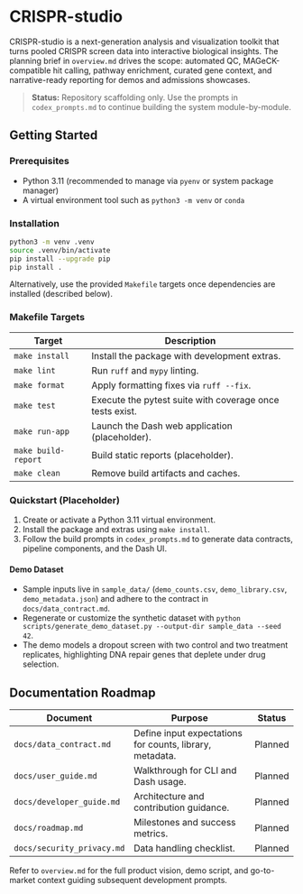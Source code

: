 # CRISPR-studio

CRISPR-studio is a next-generation analysis and visualization toolkit that turns pooled CRISPR screen data into interactive biological insights. The planning brief in `overview.md` drives the scope: automated QC, MAGeCK-compatible hit calling, pathway enrichment, curated gene context, and narrative-ready reporting for demos and admissions showcases.

> **Status:** Repository scaffolding only. Use the prompts in `codex_prompts.md` to continue building the system module-by-module.

## Getting Started

### Prerequisites
- Python 3.11 (recommended to manage via `pyenv` or system package manager)
- A virtual environment tool such as `python3 -m venv` or `conda`

### Installation
```bash
python3 -m venv .venv
source .venv/bin/activate
pip install --upgrade pip
pip install .
```
Alternatively, use the provided `Makefile` targets once dependencies are installed (described below).

### Makefile Targets
| Target | Description |
| --- | --- |
| `make install` | Install the package with development extras. |
| `make lint` | Run `ruff` and `mypy` linting. |
| `make format` | Apply formatting fixes via `ruff --fix`. |
| `make test` | Execute the pytest suite with coverage once tests exist. |
| `make run-app` | Launch the Dash web application (placeholder). |
| `make build-report` | Build static reports (placeholder). |
| `make clean` | Remove build artifacts and caches. |

### Quickstart (Placeholder)
1. Create or activate a Python 3.11 virtual environment.
2. Install the package and extras using `make install`.
3. Follow the build prompts in `codex_prompts.md` to generate data contracts, pipeline components, and the Dash UI.

#### Demo Dataset
- Sample inputs live in `sample_data/` (`demo_counts.csv`, `demo_library.csv`, `demo_metadata.json`) and adhere to the contract in `docs/data_contract.md`.
- Regenerate or customize the synthetic dataset with `python scripts/generate_demo_dataset.py --output-dir sample_data --seed 42`.
- The demo models a dropout screen with two control and two treatment replicates, highlighting DNA repair genes that deplete under drug selection.

## Documentation Roadmap

| Document | Purpose | Status |
| --- | --- | --- |
| `docs/data_contract.md` | Define input expectations for counts, library, metadata. | Planned |
| `docs/user_guide.md` | Walkthrough for CLI and Dash usage. | Planned |
| `docs/developer_guide.md` | Architecture and contribution guidance. | Planned |
| `docs/roadmap.md` | Milestones and success metrics. | Planned |
| `docs/security_privacy.md` | Data handling checklist. | Planned |

Refer to `overview.md` for the full product vision, demo script, and go-to-market context guiding subsequent development prompts.
